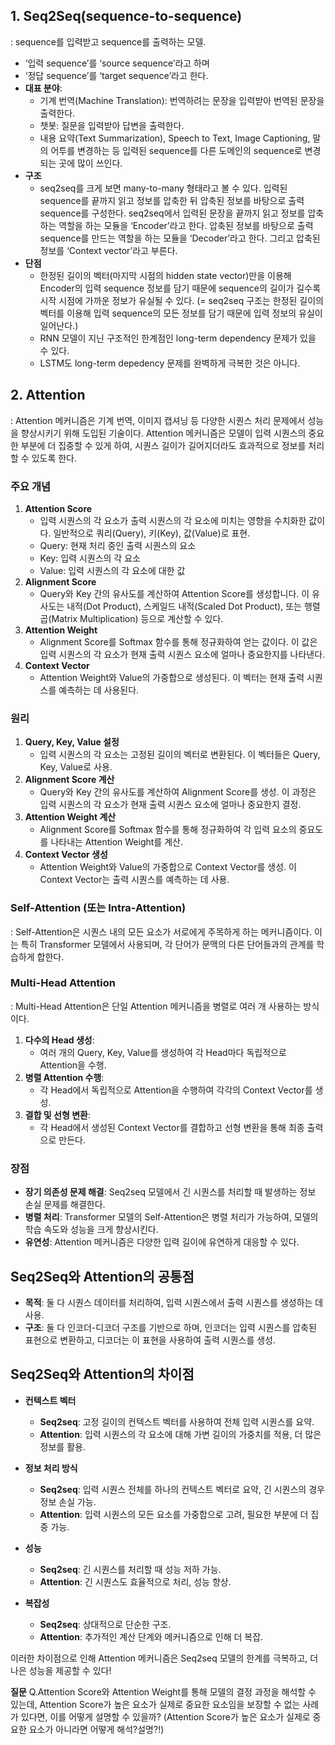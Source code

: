 ## 1. Seq2Seq(sequence-to-sequence)

: sequence를 입력받고 sequence를 출력하는 모델.

- ‘입력 sequence’를 ‘source sequence’라고 하며
- ‘정답 sequence’를 ‘target sequence’라고 한다.
- **대표 분야**:
    - 기계 번역(Machine Translation): 번역하려는 문장을 입력받아 번역된 문장을 출력한다.
    - 챗봇: 질문을 입력받아 답변을 출력한다.
    - 내용 요약(Text Summarization), Speech to Text, Image Captioning, 말의 어투를 변경하는 등 입력된 sequence를 다른 도메인의 sequence로 변경되는 곳에 많이 쓰인다.
- **구조**
    - seq2seq를 크게 보면 many-to-many 형태라고 볼 수 있다. 입력된 sequence를 끝까지 읽고 정보를 압축한 뒤 압축된 정보를 바탕으로 출력 sequence를 구성한다. seq2seq에서 입력된 문장을 끝까지 읽고 정보를 압축하는 역할을 하는 모듈을 ‘Encoder’라고 한다. 압축된 정보를 바탕으로 출력 sequence를 만드는 역할을 하는 모듈을 ‘Decoder’라고 한다. 그리고 압축된 정보를 ‘Context vector’라고 부른다.
- **단점**
    - 한정된 길이의 벡터(마지막 시점의 hidden state vector)만을 이용해 Encoder의 입력 sequence 정보를 담기 때문에 sequence의 길이가 길수록 시작 시점에 가까운 정보가 유실될 수 있다. (= seq2seq 구조는 한정된 길이의 벡터를 이용해 입력 sequence의 모든 정보를 담기 때문에 입력 정보의 유실이 일어난다.)
    - RNN 모델이 지닌 구조적인 한계점인 long-term dependency 문제가 있을 수 있다.
    - LSTM도 long-term depedency 문제를 완벽하게 극복한 것은 아니다.
 
      
## 2. Attention

: Attention 메커니즘은 기계 번역, 이미지 캡셔닝 등 다양한 시퀀스 처리 문제에서 성능을 향상시키기 위해 도입된 기술이다. Attention 메커니즘은 모델이 입력 시퀀스의 중요한 부분에 더 집중할 수 있게 하여, 시퀀스 길이가 길어지더라도 효과적으로 정보를 처리할 수 있도록 한다. 

### 주요 개념

1. **Attention Score**
    - 입력 시퀀스의 각 요소가 출력 시퀀스의 각 요소에 미치는 영향을 수치화한 값이다. 일반적으로 쿼리(Query), 키(Key), 값(Value)로 표현.
    - Query: 현재 처리 중인 출력 시퀀스의 요소
    - Key: 입력 시퀀스의 각 요소
    - Value: 입력 시퀀스의 각 요소에 대한 값
2. **Alignment Score**
    - Query와 Key 간의 유사도를 계산하여 Attention Score를 생성합니다. 이 유사도는 내적(Dot Product), 스케일드 내적(Scaled Dot Product), 또는 행렬 곱(Matrix Multiplication) 등으로 계산할 수 있다.
3. **Attention Weight**
    - Alignment Score를 Softmax 함수를 통해 정규화하여 얻는 값이다. 이 값은 입력 시퀀스의 각 요소가 현재 출력 시퀀스 요소에 얼마나 중요한지를 나타낸다.
4. **Context Vector**
    - Attention Weight와 Value의 가중합으로 생성된다. 이 벡터는 현재 출력 시퀀스를 예측하는 데 사용된다.

### 원리

1. **Query, Key, Value 설정**
    - 입력 시퀀스의 각 요소는 고정된 길이의 벡터로 변환된다. 이 벡터들은 Query, Key, Value로 사용.
2. **Alignment Score 계산**
    - Query와 Key 간의 유사도를 계산하여 Alignment Score를 생성. 이 과정은 입력 시퀀스의 각 요소가 현재 출력 시퀀스 요소에 얼마나 중요한지 결정.
3. **Attention Weight 계산**
    - Alignment Score를 Softmax 함수를 통해 정규화하여 각 입력 요소의 중요도를 나타내는 Attention Weight를 계산.
4. **Context Vector 생성**
    - Attention Weight와 Value의 가중합으로 Context Vector를 생성. 이 Context Vector는 출력 시퀀스를 예측하는 데 사용.

### Self-Attention (또는 Intra-Attention)

: Self-Attention은 시퀀스 내의 모든 요소가 서로에게 주목하게 하는 메커니즘이다. 이는 특히 Transformer 모델에서 사용되며, 각 단어가 문맥의 다른 단어들과의 관계를 학습하게 합한다.

### Multi-Head Attention

: Multi-Head Attention은 단일 Attention 메커니즘을 병렬로 여러 개 사용하는 방식이다. 

1. **다수의 Head 생성**:
    - 여러 개의 Query, Key, Value를 생성하여 각 Head마다 독립적으로 Attention을 수행.
2. **병렬 Attention 수행**:
    - 각 Head에서 독립적으로 Attention을 수행하여 각각의 Context Vector를 생성.
3. **결합 및 선형 변환**:
    - 각 Head에서 생성된 Context Vector를 결합하고 선형 변환을 통해 최종 출력으로 만든다.

### 장점

- **장기 의존성 문제 해결**: Seq2seq 모델에서 긴 시퀀스를 처리할 때 발생하는 정보 손실 문제를 해결한다.
- **병렬 처리**: Transformer 모델의 Self-Attention은 병렬 처리가 가능하여, 모델의 학습 속도와 성능을 크게 향상시킨다.
- **유연성**: Attention 메커니즘은 다양한 입력 길이에 유연하게 대응할 수 있다.

## Seq2Seq와 Attention의 공통점
- **목적**: 둘 다 시퀀스 데이터를 처리하여, 입력 시퀀스에서 출력 시퀀스를 생성하는 데 사용.
- **구조**: 둘 다 인코더-디코더 구조를 기반으로 하며, 인코더는 입력 시퀀스를 압축된 표현으로 변환하고, 디코더는 이 표현을 사용하여 출력 시퀀스를 생성.

## Seq2Seq와 Attention의 차이점

- **컨텍스트 벡터**
  - **Seq2seq**: 고정 길이의 컨텍스트 벡터를 사용하여 전체 입력 시퀀스를 요약.
  - **Attention**: 입력 시퀀스의 각 요소에 대해 가변 길이의 가중치를 적용, 더 많은 정보를 활용.

- **정보 처리 방식**
  - **Seq2seq**: 입력 시퀀스 전체를 하나의 컨텍스트 벡터로 요약, 긴 시퀀스의 경우 정보 손실 가능.
  - **Attention**: 입력 시퀀스의 모든 요소를 가중합으로 고려, 필요한 부분에 더 집중 가능.

- **성능**
  - **Seq2seq**: 긴 시퀀스를 처리할 때 성능 저하 가능.
  - **Attention**: 긴 시퀀스도 효율적으로 처리, 성능 향상.

- **복잡성**
  - **Seq2seq**: 상대적으로 단순한 구조.
  - **Attention**: 추가적인 계산 단계와 메커니즘으로 인해 더 복잡.

이러한 차이점으로 인해 Attention 메커니즘은 Seq2seq 모델의 한계를 극복하고, 더 나은 성능을 제공할 수 있다!

**질문** 
Q.Attention Score와 Attention Weight를 통해 모델의 결정 과정을 해석할 수 있는데,  Attention Score가 높은 요소가 실제로 중요한 요소임을 보장할 수 없는 사례가 있다면, 이를 어떻게 설명할 수 있을까? (Attention Score가 높은 요소가 실제로 중요한 요소가 아니라면 어떻게 해석?설명?!)
